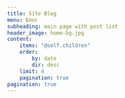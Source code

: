 ```yaml
---
title: Site Blog
menu: Блог
subheading: main page with post list
header_image: home-bg.jpg
content:
    items: "@self.children"
    order:
        by: date
        dir: desc
    limit: 4
    pagination: true
pagination: true
---
```

